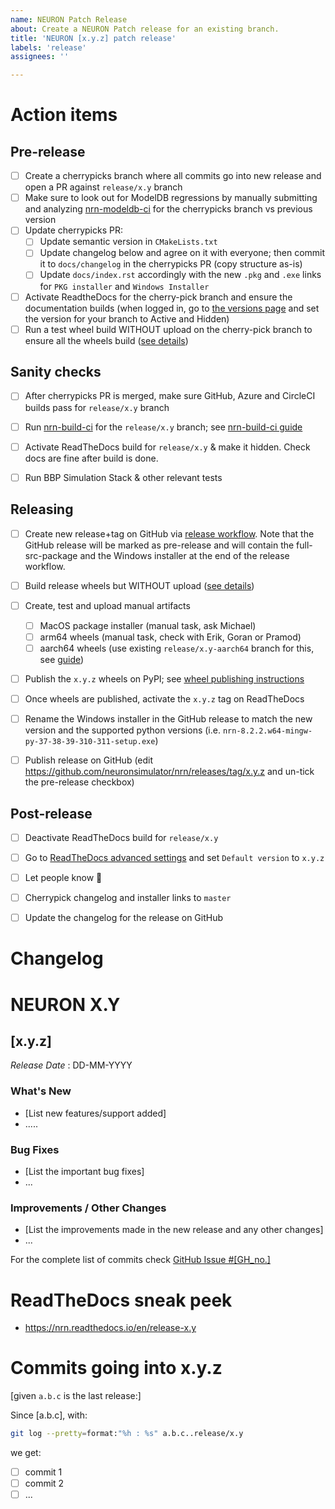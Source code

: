 ```yaml
---
name: NEURON Patch Release
about: Create a NEURON Patch release for an existing branch.
title: 'NEURON [x.y.z] patch release'
labels: 'release'
assignees: ''

---
```


Action items
============

Pre-release
---
- [ ] Create a cherrypicks branch where all commits go into new release and open a PR against `release/x.y` branch
- [ ] Make sure to look out for ModelDB regressions by manually submitting and analyzing [nrn-modeldb-ci](https://github.com/neuronsimulator/nrn-modeldb-ci/actions/workflows/nrn-modeldb-ci.yaml?query=event%3Aschedule++) for the cherrypicks branch vs previous version
- [ ] Update cherrypicks PR:
  - [ ] Update semantic version in `CMakeLists.txt`
  - [ ] Update changelog below and agree on it with everyone; then commit it to `docs/changelog` in the cherrypicks PR (copy structure as-is)
  - [ ] Update `docs/index.rst` accordingly with the new `.pkg` and `.exe` links for `PKG installer` and `Windows Installer`
- [ ] Activate ReadtheDocs for the cherry-pick branch and ensure the documentation builds (when logged in, go to [the versions page](https://readthedocs.org/projects/nrn/versions/) and set the version for your branch to Active and Hidden)
- [ ] Run a test wheel build WITHOUT upload on the cherry-pick branch to ensure all the wheels build ([see details](https://nrn.readthedocs.io/en/latest/install/python_wheels.html#publishing-the-wheels-on-pypi-via-azure))

Sanity checks
---
- [ ] After cherrypicks PR is merged, make sure GitHub, Azure and CircleCI builds pass for `release/x.y` branch
- [ ] Run [nrn-build-ci](https://github.com/neuronsimulator/nrn-build-ci/actions/workflows/build-neuron.yml) for the `release/x.y` branch; see [nrn-build-ci guide](https://github.com/neuronsimulator/nrn-build-ci#azure-wheels-testing---manual-workflow)
- [ ] Activate ReadTheDocs build for `release/x.y` & make it hidden. Check docs are fine after build is done.
- [ ] Run BBP Simulation Stack & other relevant tests


Releasing
---
- [ ] Create new release+tag on GitHub via [release workflow](https://github.com/neuronsimulator/nrn/actions/workflows/release.yml?query=workflow%3A%22NEURON+Release%22). Note that the GitHub release will be marked as pre-release and  will contain the full-src-package and the Windows installer at the end of the release workflow.
- [ ] Build release wheels but WITHOUT upload ([see details](https://nrn.readthedocs.io/en/latest/install/python_wheels.html#publishing-the-wheels-on-pypi-via-azure))
- [ ] Create, test and upload manual artifacts
  - [ ] MacOS package installer (manual task, ask Michael)
  - [ ] arm64 wheels (manual task, check with Erik, Goran or Pramod)
  - [ ] aarch64 wheels (use existing `release/x.y-aarch64` branch for this, see [guide](https://nrn.readthedocs.io/en/latest/install/python_wheels.html#publishing-the-wheels-on-pypi-via-circleci))
- [ ] Publish the `x.y.z` wheels on PyPI; see [wheel publishing instructions](https://nrn.readthedocs.io/en/latest/install/python_wheels.html#publishing-the-wheels-on-pypi-via-azure)
- [ ] Once wheels are published, activate the `x.y.z` tag on ReadTheDocs
- [ ] Rename the Windows installer in the GitHub release to match the new version and the supported python versions (i.e. `nrn-8.2.2.w64-mingw-py-37-38-39-310-311-setup.exe`)
- [ ] Publish release on GitHub (edit https://github.com/neuronsimulator/nrn/releases/tag/x.y.z and un-tick the pre-release checkbox)


Post-release
---
- [ ] Deactivate ReadTheDocs build for `release/x.y`
- [ ] Go to [ReadTheDocs advanced settings](https://readthedocs.org/dashboard/nrn/advanced/) and set `Default version` to `x.y.z`
- [ ] Let people know :rocket:
- [ ] Cherrypick changelog and installer links to `master`
- [ ] Update the changelog for the release on GitHub


Changelog
======

# NEURON X.Y

## [x.y.z]
_Release Date_ : DD-MM-YYYY


### What's New
* [List new features/support added]
* .....


### Bug Fixes
* [List the important bug fixes]
* ...


### Improvements /  Other Changes
* [List the improvements made in the new release and any other changes]
* ...


For the complete list of commits check  [GitHub Issue #[GH_no.]](https://github.com/neuronsimulator/nrn/issues/#[GH_no.])

ReadTheDocs sneak peek
======================
* https://nrn.readthedocs.io/en/release-x.y

Commits going into x.y.z
========================

[given `a.b.c` is the last release:]

Since [a.b.c], with:
```bash
git log --pretty=format:"%h : %s" a.b.c..release/x.y
```
we get:

- [ ] commit 1
- [ ] commit 2
- [ ] ...
